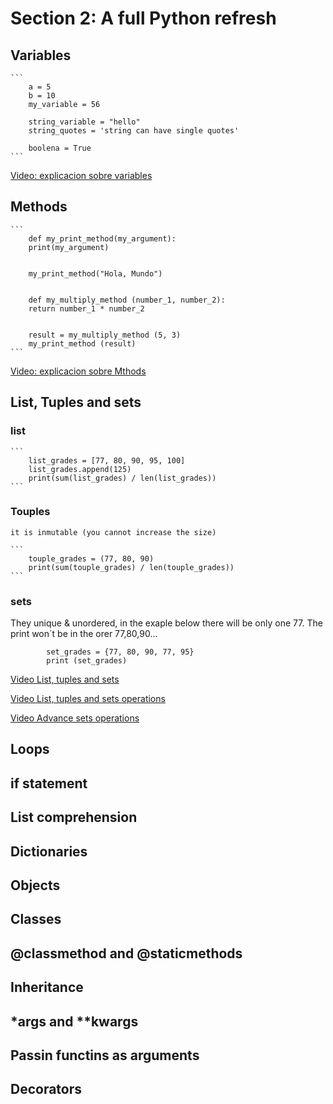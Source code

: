 # Section 2: A full Python refresh

## Variables

    ``` 
        a = 5
        b = 10
        my_variable = 56

        string_variable = "hello"
        string_quotes = 'string can have single quotes'

        boolena = True
    ```

[Video: explicacion sobre variables](https://www.udemy.com/rest-api-flask-and-python/learn/v4/t/lecture/5960054?start=0)

## Methods

    ```
        def my_print_method(my_argument):
        print(my_argument)


        my_print_method("Hola, Mundo")


        def my_multiply_method (number_1, number_2):
        return number_1 * number_2


        result = my_multiply_method (5, 3)
        my_print_method (result)
    ```

[Video: explicacion sobre Mthods](https://www.udemy.com/rest-api-flask-and-python/learn/v4/t/lecture/5960060?start=0)

## List, Tuples and sets

### list

    ```
        list_grades = [77, 80, 90, 95, 100]
        list_grades.append(125)
        print(sum(list_grades) / len(list_grades))
    ```
### Touples
    it is inmutable (you cannot increase the size)  

    ```
        touple_grades = (77, 80, 90)
        print(sum(touple_grades) / len(touple_grades))
    ```

### sets

They unique & unordered, in the exaple below there will be only one 77. The print won´t be in the orer 77,80,90...  


```
        set_grades = {77, 80, 90, 77, 95}
        print (set_grades)
```

[Video List, tuples and sets](https://www.udemy.com/rest-api-flask-and-python/learn/v4/t/lecture/5960062?start=0)

[Video List, tuples and sets operations](https://www.udemy.com/rest-api-flask-and-python/learn/v4/t/lecture/5960064?start=0)

[Video Advance sets operations](https://www.udemy.com/rest-api-flask-and-python/learn/v4/t/lecture/5960066?start=0)

## Loops

## if statement

## List comprehension

## Dictionaries

## Objects

## Classes

## @classmethod and @staticmethods

## Inheritance

## *args and **kwargs

## Passin functins as arguments

## Decorators
